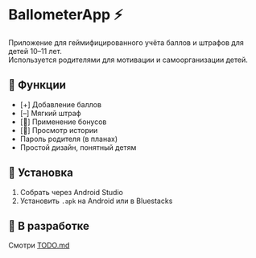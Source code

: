 # BallometerApp ⚡

Приложение для геймифицированного учёта баллов и штрафов для детей 10–11 лет.  
Используется родителями для мотивации и самоорганизации детей.

## 📱 Функции
- [+] Добавление баллов
- [–] Мягкий штраф
- [🎁] Применение бонусов
- [🧾] Просмотр истории
- Пароль родителя (в планах)
- Простой дизайн, понятный детям

## 🚀 Установка
1. Собрать через Android Studio
2. Установить `.apk` на Android или в Bluestacks

## 🔧 В разработке
Смотри [TODO.md](TODO.md)